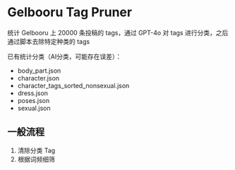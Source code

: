 # Gelbooru Tag Pruner

统计 Gelbooru 上 20000 条投稿的 tags，通过 GPT-4o 对 tags 进行分类，之后通过脚本去除特定种类的 tags

已有统计分类（AI分类，可能存在误差）：

- body_part.json  
- character.json  
- character_tags_sorted_nonsexual.json  
- dress.json  
- poses.json  
- sexual.json

## 一般流程
1. 清除分类 Tag
2. 根据词频细筛